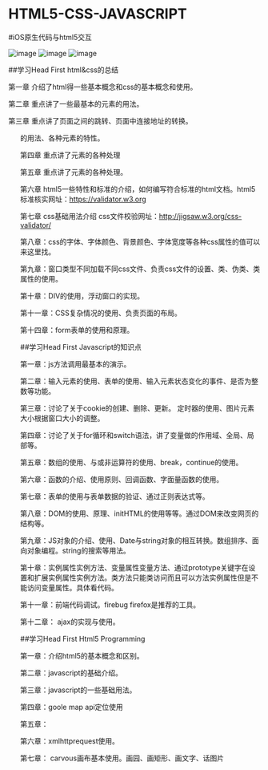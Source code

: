 # HTML5-CSS-JAVASCRIPT
#iOS原生代码与html5交互

![image](https://github.com/huang303513/HTML5-CSS-JAVASCRIPT/blob/master/gif/1.gif)
![image](https://github.com/huang303513/HTML5-CSS-JAVASCRIPT/blob/master/gif/2.gif)
![image](https://github.com/huang303513/HTML5-CSS-JAVASCRIPT/blob/master/gif/3.gif)

##学习Head First  html&css的总结

第一章 介绍了html得一些基本概念和css的基本概念和使用。

第二章 重点讲了一些最基本的元素的用法。

第三章 重点讲了页面之间的跳转、页面中连接地址的转换。<ul>的用法、各种元素的特性。

第四章  重点讲了</a>元素的各种处理

第五章 重点讲了<img>元素的各种处理。

第六章 html5一些特性和标准的介绍，如何编写符合标准的html文档。html5标准核实网址：https://validator.w3.org

第七章 css基础用法介绍  css文件校验网址：http://jigsaw.w3.org/css-validator/

第八章：css的字体、字体颜色、背景颜色、字体宽度等各种css属性的值可以来这里找。

第九章：窗口类型不同加载不同css文件、负责css文件的设置、类、伪类、类属性的使用。

第十章：DIV的使用，浮动窗口的实现。

第十一章：CSS复杂情况的使用、负责页面的布局。

第十四章：form表单的使用和原理。

##学习Head First Javascript的知识点

第一章：js方法调用最基本的演示。

第二章：输入元素的使用、表单的使用、输入元素状态变化的事件、是否为整数等功能。

第三章：讨论了关于cookie的创建、删除、更新。 定时器的使用、图片元素大小根据窗口大小的调整。

第四章：讨论了关于for循环和switch语法，讲了变量做的作用域、全局、局部等。

第五章：数组的使用、与或非运算符的使用、break，continue的使用。

第六章：函数的介绍、使用原则、回调函数、字面量函数的使用。

第七章：表单的使用与表单数据的验证、通过正则表达式等。

第八章：DOM的使用、原理、initHTML的使用等等。通过DOM来改变网页的结构等。

第九章：JS对象的介绍、使用、Date与string对象的相互转换。数组排序、面向对象编程。string的搜索等用法。

第十章：实例属性实例方法、变量属性变量方法、通过prototype关键字在设置和扩展实例属性实例方法。类方法只能类访问而且可以方法实例属性但是不能访问变量属性。具体看代码。

第十一章：前端代码调试。firebug  firefox是推荐的工具。

第十二章： ajax的实现与使用。


##学习Head First Html5 Programming

第一章：介绍html5的基本概念和区别。

第二章：javascript的基础介绍。

第三章：javascript的一些基础用法。

第四章：goole map api定位使用

第五章：

第六章：xmlhttprequest使用。

第七章： carvous画布基本使用。画园、画矩形、画文字、话图片


